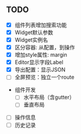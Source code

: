 ## TODO

- [x] 组件列表增加搜索功能
- [x] Widget默认参数
- [x] Widget实例名
- [x] 区分容器: 从配置，到操作
- [x] 增加style属性: margin
- [x] Editor显示字段Label
- [x] 导出配置：显示JSON
- [ ] 全屏预览：独立一个route
- 组件开发
    - [ ] 水平布局（含gutter）
    - [ ] 垂直布局
- [ ] 操作信息
- [ ] 历史记录